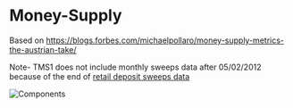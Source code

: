 # Money-Supply
Based on https://blogs.forbes.com/michaelpollaro/money-supply-metrics-the-austrian-take/

Note- TMS1 does not include monthly sweeps data after 05/02/2012 because of the end of [retail deposit sweeps data](https://research.stlouisfed.org/aggreg/swdata.html)

![Components](http://blogs-images.forbes.com/michaelpollaro/files/2014/11/TMS-Map-e1417294941115.gif)
